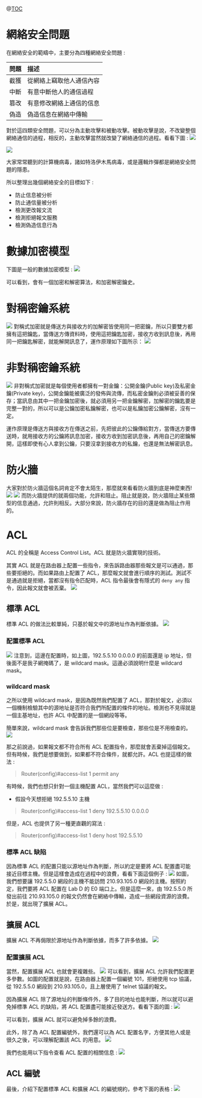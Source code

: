 @[TOC](網絡安全與加密系統概述)

# 網絡安全問題
在網絡安全的範疇中，主要分為四種網絡安全問題 :

|問題|描述|
|:-----:|:-----|
|截獲|從網絡上竊取他人通信內容|
|中斷|有意中斷他人的通信過程|
|篡改|有意修改網絡上通信的信息|
|偽造|偽造信息在網絡中傳輸|

對於這四類安全問題，可以分為主動攻擊和被動攻擊。被動攻擊是說，不改變整個網絡通信的過程，相反的，主動攻擊當然就改變了網絡通信的過程。看看下圖 :
![](https://wtfhhh.oss-cn-beijing.aliyuncs.com/sec-1.png)

![](https://wtfhhh.oss-cn-beijing.aliyuncs.com/sec-2.png)

大家常常聽到的計算機病毒，諸如特洛伊木馬病毒，或是邏輯炸彈都是網絡安全問題的隱患。

所以整理出幾個網絡安全的目標如下 :

- 防止信息被分析
- 防止通信量被分析
- 檢測更改報文流
- 檢測拒絕報文服務
- 檢測偽造信息行為

# 數據加密模型
下圖是一般的數據加密模型 :
![](https://wtfhhh.oss-cn-beijing.aliyuncs.com/sec-3.png)

可以看到，會有一個加密和解密算法，和加密解密鑰史。

# 對稱密鑰系統
![](https://wtfhhh.oss-cn-beijing.aliyuncs.com/sec-4.png)
對稱式加密就是傳送方與接收方的加解密皆使用同一把密鑰，所以只要雙方都擁有這把鑰匙，當傳送方傳資料時，使用這把鑰匙加密，接收方收到訊息後，再用同一把鑰匙解密，就能解開訊息了，運作原理如下圖所示：
![](https://wtfhhh.oss-cn-beijing.aliyuncs.com/sec-5.png)

# 非對稱密鑰系統
![](https://wtfhhh.oss-cn-beijing.aliyuncs.com/sec-6.png)
非對稱式加密就是每個使用者都擁有一對金鑰：公開金鑰(Public key)及私密金鑰(Private key)，公開金鑰能被廣泛的發佈與流傳，而私密金鑰則必須被妥善的保存；當訊息由其中一把金鑰加密後，就必須用另一把金鑰解密，加解密的鑰匙要是完整一對的，所以可以是公鑰加密私鑰解密，也可以是私鑰加密公鑰解密，沒有一定。

運作原理是傳送方與接收方在傳送之前，先把彼此的公鑰傳給對方，當傳送方要傳送時，就用接收方的公鑰將訊息加密，接收方收到加密訊息後，再用自己的密鑰解開，這樣即使有心人拿到公鑰，只要沒拿到接收方的私鑰，也還是無法解密訊息。

# 防火牆
大家對於防火牆這個名詞肯定不會太陌生，那麼就來看看防火牆到底是神麼東西!
![](https://wtfhhh.oss-cn-beijing.aliyuncs.com/sec-7.png)
![](https://wtfhhh.oss-cn-beijing.aliyuncs.com/sec-8.png)
而防火牆提供的就兩個功能，允許和阻止。阻止就是說，防火牆阻止某些類型的信息通過，允許則相反。大部分來說，防火牆存在的目的還是做為阻止作用的。

# ACL
ACL 的全稱是 Access Control List。ACL 就是防火牆實現的技術。

其實 ACL 就是在路由器上配置一些指令，來告訴路由器那些報文是可以通過，那些要拒絕的。而如果路由上配置了 ACL，那麼報文就會進行順序的測試。測試不是通過就是拒絕，當都沒有指令匹配時，ACL 指令最後會有隱式的 `deny any` 指令，因此報文就會被丟棄。
![](https://wtfhhh.oss-cn-beijing.aliyuncs.com/sec-9.png)

## 標準 ACL
標準 ACL 的做法比較單純，只基於報文中的源地址作為判斷依據。
![](https://wtfhhh.oss-cn-beijing.aliyuncs.com/sec-10.png)

### 配置標準 ACL
![](https://wtfhhh.oss-cn-beijing.aliyuncs.com/sec-11.png)
注意到，這邊在配置時，如上圖，192.5.5.10 0.0.0.0 的前面還是 ip 地址，但後面不是我子網掩碼了，是 wildcard mask。這邊必須說明什麼是 wildcard mask。

### wildcard mask
之所以使用 wildcard mask，是因為既然我們配置了 ACL，那對於報文，必須以一個機制檢驗其中的源地址是否符合我們所配置的條件的地址。檢測也不見得就是一個主基地址，也許 ACL 中配置的是一個網段等等。

簡單來說，wildcard mask 會告訴我們那些位是要檢查，那些位是不用檢查的。
![](https://wtfhhh.oss-cn-beijing.aliyuncs.com/sec-12.png)

那之前說過，如果報文都不符合所有 ACL 配置指令，那麼就會丟棄掉這個報文。但有時候，我們是想要做到，如果都不符合條件，就都允許。ACL 也提這樣的做法 :
> Router(config)#access-list 1 permit any

有時候，我們也想只針對一個主機配置 ACL，當然我們可以這麼做 :
- 假設今天想拒絕 192.5.5.10 主機
> Router(config)#access-list 1 deny 192.5.5.10 0.0.0.0

但是，ACL 也提供了另一種更直觀的寫法 :
>Router(config)#access-list 1 deny host 192.5.5.10

### 標準 ACL 缺陷
因為標準 ACL 的配置只能以源地址作為判斷，所以約定是要將 ACL 配置盡可能接近目標主機。但是這樣會造成在過程中的浪費，看看下面這個例子 :
![](https://wtfhhh.oss-cn-beijing.aliyuncs.com/sec-13.png)
如圖，我們想要讓 192.5.5.0 網段的主機不能訪問 210.93.105.0 網段的主機。按照約定，我們要將 ACL 配置在 Lab D 的 E0 端口上。但是這麼一來，由 192.5.5.0 所發出前往 210.93.105.0 的報文仍然會在網絡中傳輸，造成一些網段資源的浪費。於是，就出現了擴展 ACL。

## 擴展 ACL
擴展 ACL 不再侷限於源地址作為判斷依據，而多了許多依據。
![](https://wtfhhh.oss-cn-beijing.aliyuncs.com/sec-14.png)

### 配置擴展 ACL
當然，配置擴展 ACL 也就會更複雜些。
![](https://wtfhhh.oss-cn-beijing.aliyuncs.com/sec-15.png)
可以看到，擴展 ACL 允許我們配置更多參數。如圖的配置就是說，在路由器上配置一個編號 101，拒絕使用 tcp 協議，從 192.5.5.0 網段到 210.93.105.0，且上層使用了 telnet 協議的報文。

因為擴展 ACL 除了源地址的判斷條件外，多了目的地址也能判斷，所以就可以避免掉標準 ACL 的缺陷，將 ACL 配置盡可能接近發送方。看看下面的圖 :
![](https://wtfhhh.oss-cn-beijing.aliyuncs.com/sec-16.png)

可以看到，擴展 ACL 就可以避免掉多餘的浪費。

此外，除了為 ACL 配置編號外，我們還可以為 ACL 配置名字，方便其他人或是很久之後，可以理解配置該 ACL 的用意。
![](https://wtfhhh.oss-cn-beijing.aliyuncs.com/sec-17.png)

我們也能用以下指令查看 ACL 配置的相關信息 :
![](https://wtfhhh.oss-cn-beijing.aliyuncs.com/sec-18.png)

## ACL 編號
最後，介紹下配置標準 ACL 和擴展 ACL 的編號規約，參考下面的表格 :
![](https://wtfhhh.oss-cn-beijing.aliyuncs.com/sec-19.png)

